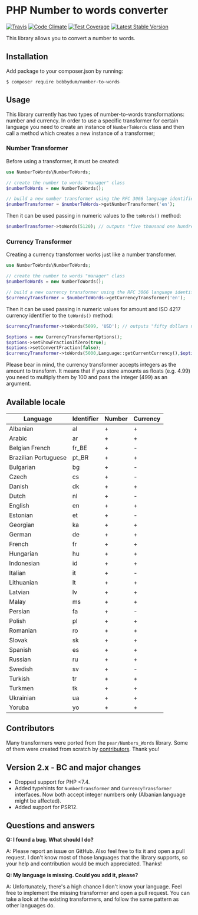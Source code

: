 # PHP Number to words converter

[![Travis](https://travis-ci.com/kwn/number-to-words.svg?branch=master)](https://travis-ci.com/kwn/number-to-words)
[![Code Climate](https://codeclimate.com/github/kwn/number-to-words/badges/gpa.svg)](https://codeclimate.com/github/kwn/number-to-words)
[![Test Coverage](https://codeclimate.com/github/kwn/number-to-words/badges/coverage.svg)](https://codeclimate.com/github/kwn/number-to-words/coverage)
[![Latest Stable Version](https://poser.pugx.org/kwn/number-to-words/v/stable)](https://packagist.org/packages/kwn/number-to-words)

This library allows you to convert a number to words.

## Installation

Add package to your composer.json by running:

```
$ composer require bobbydum/number-to-words
```


## Usage

This library currently has two types of number-to-words transformations: number and currency. In order to use a specific transformer for certain language you need to create an instance of `NumberToWords` class and then call a method which creates a new instance of a transformer;

### Number Transformer

Before using a transformer, it must be created:

```php
use NumberToWords\NumberToWords;

// create the number to words "manager" class
$numberToWords = new NumberToWords();

// build a new number transformer using the RFC 3066 language identifier
$numberTransformer = $numberToWords->getNumberTransformer('en');
```

Then it can be used passing in numeric values to the `toWords()` method:

```php
$numberTransformer->toWords(5120); // outputs "five thousand one hundred twenty"
```

### Currency Transformer

Creating a currency transformer works just like a number transformer.

```php
use NumberToWords\NumberToWords;

// create the number to words "manager" class
$numberToWords = new NumberToWords();

// build a new currency transformer using the RFC 3066 language identifier
$currencyTransformer = $numberToWords->getCurrencyTransformer('en');
```

Then it can be used passing in numeric values for amount and ISO 4217 currency identifier to the `toWords()` method:

```php
$currencyTransformer->toWords(5099, 'USD'); // outputs "fifty dollars ninety nine cents"

$options = new CurrencyTransformerOptions();
$options->setShowFractionIfZero(true);
$options->setConvertFraction(false);
$currencyTransformer->toWords(5000,Language::getCurrentCurrency(),$options); // outputs "fifty dollars 00 cents"
```

Please bear in mind, the currency transformer accepts integers as the amount to transform. It means that if you store amounts as floats (e.g. 4.99) you need to multiply them by 100 and pass the integer (499) as an argument.

## Available locale

Language             | Identifier | Number | Currency |
---------------------|------------|--------|----------|
Albanian             | al         | +      | +        |
Arabic               | ar         | +      | +        |
Belgian French       | fr_BE      | +      | -        |
Brazilian Portuguese | pt_BR      | +      | +        |
Bulgarian            | bg         | +      | -        |
Czech                | cs         | +      | -        |
Danish               | dk         | +      | +        |
Dutch                | nl         | +      | -        |
English              | en         | +      | +        |
Estonian             | et         | +      | -        |
Georgian             | ka         | +      | +        |
German               | de         | +      | +        |
French               | fr         | +      | +        |
Hungarian            | hu         | +      | +        |
Indonesian           | id         | +      | +        |
Italian              | it         | +      | -        |
Lithuanian           | lt         | +      | +        |
Latvian              | lv         | +      | +        |
Malay                | ms         | +      | +        |
Persian              | fa         | +      | -        |
Polish               | pl         | +      | +        |
Romanian             | ro         | +      | +        |
Slovak               | sk         | +      | +        |
Spanish              | es         | +      | +        |
Russian              | ru         | +      | +        |
Swedish              | sv         | +      | -        |
Turkish              | tr         | +      | +        |
Turkmen              | tk         | +      | +        |
Ukrainian            | ua         | +      | +        |
Yoruba               | yo         | +      | +        |

## Contributors

Many transformers were ported from the `pear/Numbers_Words` library. Some of them were created from scratch by [contributors](https://github.com/kwn/number-to-words/graphs/contributors). Thank you!

## Version 2.x - BC and major changes

- Dropped support for PHP <7.4.
- Added typehints for `NumberTransformer` and `CurrencyTransformer` interfaces. Now both accept integer numbers only (Albanian language might be affected).
- Added support for PSR12.

## Questions and answers

**Q: I found a bug. What should I do?**

A: Please report an issue on GitHub. Also feel free to fix it and open a pull request. I don't know most of those languages that the library supports, so your help and contribution would be much appreciated. Thanks!

**Q: My language is missing. Could you add it, please?**

A: Unfortunately, there's a high chance I don't know your language. Feel free to implement the missing transformer and open a pull request. You can take a look at the existing transformers, and follow the same pattern as other languages do. 
